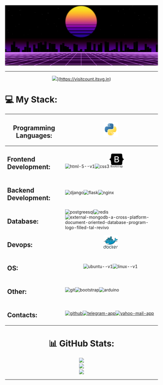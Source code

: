 <h4 align="center">
  
<img src="https://github.com/AndrewDyakonow/AndrewDyakonow/blob/main/122311%20(1).gif" align="center">

</h4>

___

<div align="center">
  
  ![](https://visitcount.itsvg.in/api?id=AndrewDyakonow&icon=0&color=0)](https://visitcount.itsvg.in)
</div>

# 💻 My Stack:

<div align="center">

| <h2>Programming Languages:</h2> | <img width="48" height="48" src="https://raw.githubusercontent.com/devicons/devicon/master/icons/python/python-original.svg" alt="python"/>                                                                                                                                                                                                                                                                                                                                                                    |
|---------------------------------|----------------------------------------------------------------------------------------------------------------------------------------------------------------------------------------------------------------------------------------------------------------------------------------------------------------------------------------------------------------------------------------------------------------------------------------------------------------------------------------------------------------|
| <h2>Frontend Development:</h2>  | <div><img width="48" height="48" src="https://img.icons8.com/color/48/html-5--v1.png" alt="html-5--v1"/><img width="48" height="48" src="https://img.icons8.com/color/48/css3.png" alt="css3"/><img width="48" height="48" src="https://raw.githubusercontent.com/devicons/devicon/master/icons/bootstrap/bootstrap-plain-wordmark.svg" alt="bootstrap"/></div>                                                                                                                                                |
| <h2>Backend Development:</h2>   | <div><img width="48" height="48" src="https://cdn.worldvectorlogo.com/logos/django.svg" alt="django"/><img width="50" height="50" src="https://img.icons8.com/ios/50/flask.png" alt="flask"/><img width="48" height="48" src="https://img.icons8.com/color/48/nginx.png" alt="nginx"/></div>                                                                                                                                                                                                                   |
| <h2>Database:</h2>              | <div><img width="48" height="48" src="https://img.icons8.com/color/48/postgreesql.png" alt="postgreesql"/><img width="48" height="48" src="https://img.icons8.com/color/48/redis.png" alt="redis"/><img width="48" height="48" src="https://img.icons8.com/external-tal-revivo-filled-tal-revivo/48/external-mongodb-a-cross-platform-document-oriented-database-program-logo-filled-tal-revivo.png" alt="external-mongodb-a-cross-platform-document-oriented-database-program-logo-filled-tal-revivo"/></div> |
| <h2>Devops:</h2>                | <div align="center"><img width="48" height="48" src="https://raw.githubusercontent.com/devicons/devicon/master/icons/docker/docker-original-wordmark.svg" alt="docker"/></div>                                                                                                                                                                                                                                                                                                                                                           |
| <h2>OS:</h2>                    | <div align="center"><img width="48" height="48" src="https://img.icons8.com/color/48/ubuntu--v1.png" alt="ubuntu--v1"/><img width="48" height="48" src="https://img.icons8.com/color/48/linux--v1.png" alt="linux--v1"/></div>                                                                                                                                                                                                                                                                                                |
| <h2>Other:</h2>                 | <div><img width="48" height="48" src="https://img.icons8.com/color/48/git.png" alt="git"/><img width="48" height="48" src="https://www.vectorlogo.zone/logos/getpostman/getpostman-icon.svg" alt="bootstrap"/><img width="48" height="48" src="https://cdn.worldvectorlogo.com/logos/arduino-1.svg" alt="arduino"/></div>                                                                                                                                                                                      |
| <h2>Contacts:</h2>              | <div><a href="https://github.com/AndrewDyakonow" target="_blank" rel="noreferrer"><img width="48" height="48" src="https://img.icons8.com/material-outlined/48/github.png" alt="github"/><a href="https://t.me/Blendis" target="_blank" rel="noreferrer"><img width="48" height="48" src="https://img.icons8.com/fluency/48/telegram-app.png" alt="telegram-app"/><a href="mailto:dronramone@yahoo.com" target="_blank" rel="noreferrer"><img width="48" height="48" src="https://img.icons8.com/color/48/yahoo-mail-app.png" alt="yahoo-mail-app"/></div>                                                                                                                                                                         |

</div>

<div align="center">

# 📊 GitHub Stats:
![](https://github-readme-stats.vercel.app/api?username=AndrewDyakonow&theme=dark&hide_border=false&include_all_commits=false&count_private=false)<br/>
![](https://github-readme-streak-stats.herokuapp.com/?user=AndrewDyakonow&theme=dark&hide_border=false)<br/>
![](https://github-readme-stats.vercel.app/api/top-langs/?username=AndrewDyakonow&theme=dark&hide_border=false&include_all_commits=false&count_private=false&layout=compact)

---

</div>

<!-- Proudly created with GPRM ( https://gprm.itsvg.in ) -->

